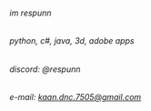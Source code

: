 ###### im respunn
###### python, c#, java, 3d, adobe apps
###### discord: @respunn
###### e-mail: kaan.dnc.7505@gmail.com
